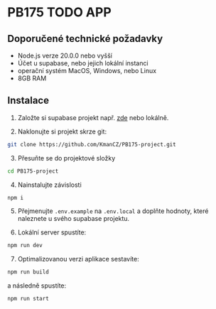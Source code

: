 # PB175 TODO APP

## Doporučené technické požadavky

- Node.js verze 20.0.0 nebo vyšší
- Účet u supabase, nebo jejich lokální instanci
- operační systém MacOS, Windows, nebo Linux
- 8GB RAM

## Instalace

1. Založte si supabase projekt např. [zde](https://database.new) nebo lokálně.

2. Naklonujte si projekt skrze git:

```bash
git clone https://github.com/KmanCZ/PB175-project.git
```

3. Přesuňte se do projektové složky

```bash
cd PB175-project
```

4. Nainstalujte závislosti

```bash
npm i
```

5. Přejmenujte `.env.example` na `.env.local` a doplňte hodnoty, které naleznete u svého supabase projektu.

6. Lokální server spustíte:

```bash
npm run dev
```

7. Optimalizovanou verzi aplikace sestavíte:

```bash
npm run build
```

a následně spustíte:

```bash
npm run start
```
